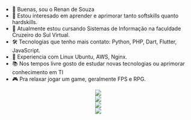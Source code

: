 - 👋 Buenas, sou o Renan de Souza
- 👀 Estou interesado em aprender e aprimorar tanto softskills quanto hardskills.
- 🌱 Atualmente estou cursando Sistemas de Informação na faculdade Cruzeiro do Sul Virtual.
- 🛠️ Tecnologias que tenho mais contato: Python, PHP, Dart, Flutter, JavaScript.
- 🔧 Experiencia com Linux Ubuntu, AWS, Nginx.
- 📚 Nos tempos livre gosto de estudar novas tecnologias ou aprimorar conhecimento em TI
- 🎮 Pra relaxar jogar um game, geralmente FPS e RPG.

<div align="center">
    <img src="https://github-readme-streak-stats.herokuapp.com/?user=rds-renan&theme=radical" />
</div>

<div align="center">
    <img src="https://github-readme-stats.vercel.app/api?username=rds-renan&show_icons=true&theme=radical" />
</div>

<div align="center">
    <img src="https://github-profile-summary-cards.vercel.app/api/cards/profile-details?username=rds-renan&theme=radical" />
</div>

<div align="center">
    <img src="https://github-profile-trophy.vercel.app/?username=rds-renan&theme=darkhub" />
</div>


<!---
rds-renan/rds-renan is a ✨ special ✨ repository because its `README.md` (this file) appears on your GitHub profile.
You can click the Preview link to take a look at your changes.
--->

